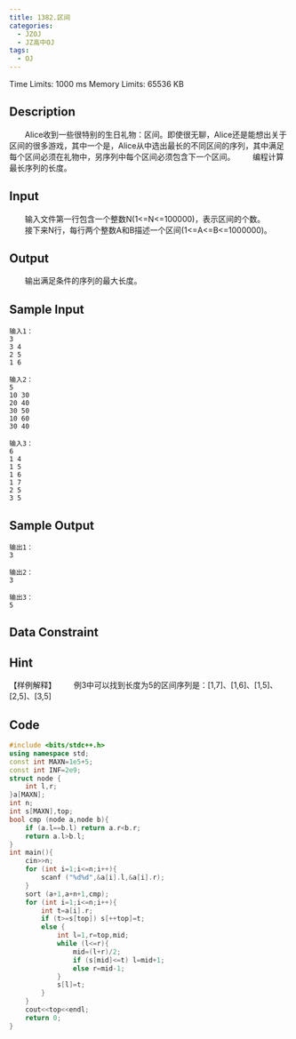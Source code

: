 ```yaml
---
title: 1382.区间
categories:
  - JZOJ
  - JZ高中OJ
tags:
  - OJ
---
```


Time Limits: 1000 ms  Memory Limits: 65536 KB 

## Description

　　Alice收到一些很特别的生日礼物：区间。即使很无聊，Alice还是能想出关于区间的很多游戏，其中一个是，Alice从中选出最长的不同区间的序列，其中满足每个区间必须在礼物中，另序列中每个区间必须包含下一个区间。
　　编程计算最长序列的长度。



## Input

　　输入文件第一行包含一个整数N(1<=N<=100000)，表示区间的个数。
　　接下来N行，每行两个整数A和B描述一个区间(1<=A<=B<=1000000)。

## Output

　　输出满足条件的序列的最大长度。

## Sample Input

```
输入1：
3
3 4
2 5
1 6

输入2：
5
10 30
20 40
30 50
10 60
30 40

输入3：
6
1 4
1 5
1 6
1 7
2 5
3 5
```

## Sample Output

```
输出1：
3

输出2：
3

输出3：
5
```

## Data Constraint



## Hint

【样例解释】
　　例3中可以找到长度为5的区间序列是：[1,7]、[1,6]、[1,5]、[2,5]、[3,5]

## Code

```cpp
#include <bits/stdc++.h>
using namespace std;
const int MAXN=1e5+5;
const int INF=2e9;
struct node {
    int l,r;
}a[MAXN];
int n;
int s[MAXN],top;
bool cmp (node a,node b){
    if (a.l==b.l) return a.r<b.r;
    return a.l>b.l;
}
int main(){
    cin>>n;
    for (int i=1;i<=n;i++){
        scanf ("%d%d",&a[i].l,&a[i].r);
    }
    sort (a+1,a+n+1,cmp);
    for (int i=1;i<=n;i++){
        int t=a[i].r;
        if (t>=s[top]) s[++top]=t;
        else {
            int l=1,r=top,mid;
            while (l<=r){
                mid=(l+r)/2;
                if (s[mid]<=t) l=mid+1;
                else r=mid-1;
            }
            s[l]=t;
        }
    }
    cout<<top<<endl;
    return 0;
}
```

